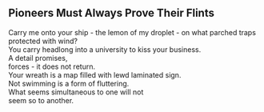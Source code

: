 Pioneers Must Always Prove Their Flints
---------------------------------------
Carry me onto your ship - the lemon of my droplet - on what parched traps protected with wind?  
You carry headlong into a university to kiss your business.  
A detail promises,  
forces - it does not return.  
Your wreath is a map filled with lewd laminated sign.  
Not swimming is a form of fluttering.  
What seems simultaneous to one will not  
seem so to another.  
